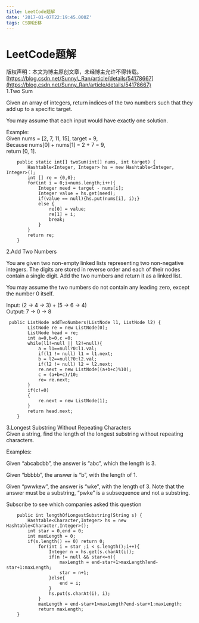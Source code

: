 ```yaml
---
title: LeetCode题解
date: '2017-01-07T22:19:45.000Z'
tags: CSDN迁移
---
```


# LeetCode题解

版权声明：本文为博主原创文章，未经博主允许不得转载。 [https://blog.csdn.net/Sunny\_Ran/article/details/54178667](https://blog.csdn.net/Sunny_Ran/article/details/54178667)  
1.Two Sum

Given an array of integers, return indices of the two numbers such that they add up to a specific target.

You may assume that each input would have exactly one solution.

Example:  
Given nums = \[2, 7, 11, 15\], target = 9,  
Because nums\[0\] + nums\[1\] = 2 + 7 = 9,  
return \[0, 1\].

```text
    public static int[] twoSum(int[] nums, int target) {
        Hashtable<Integer, Integer> hs = new Hashtable<Integer, Integer>();
        int [] re = {0,0};
        for(int i = 0;i<nums.length;i++){
            Integer need = target - nums[i];
            Integer value = hs.get(need);
            if(value == null){hs.put(nums[i], i);}
            else {
                re[0] = value;
                re[1] = i;
                break;
            }
        }
        return re;
    }
```

2.Add Two Numbers

You are given two non-empty linked lists representing two non-negative integers. The digits are stored in reverse order and each of their nodes contain a single digit. Add the two numbers and return it as a linked list.

You may assume the two numbers do not contain any leading zero, except the number 0 itself.

Input: \(2 -&gt; 4 -&gt; 3\) + \(5 -&gt; 6 -&gt; 4\)  
Output: 7 -&gt; 0 -&gt; 8

```text
 public ListNode addTwoNumbers(ListNode l1, ListNode l2) {
        ListNode re = new ListNode(0);
        ListNode head = re;
        int a=0,b=0,c =0;
        while(l1!=null || l2!=null){
            a = l1==null?0:l1.val;
            if(l1 != null) l1 = l1.next;
            b = l2==null?0:l2.val;
            if(l2 != null) l2 = l2.next;
            re.next = new ListNode((a+b+c)%10);
            c = (a+b+c)/10;
            re= re.next;
        }
        if(c!=0)
        {
            re.next = new ListNode(1); 
        }
        return head.next;
    }
```

3.Longest Substring Without Repeating Characters  
Given a string, find the length of the longest substring without repeating characters.

Examples:

Given “abcabcbb”, the answer is “abc”, which the length is 3.

Given “bbbbb”, the answer is “b”, with the length of 1.

Given “pwwkew”, the answer is “wke”, with the length of 3. Note that the answer must be a substring, “pwke” is a subsequence and not a substring.

Subscribe to see which companies asked this question

```text
    public int lengthOfLongestSubstring(String s) {
        Hashtable<Character,Integer> hs = new Hashtable<Character,Integer>();
        int star = 0,end = 0;
        int maxLength = 0;
        if(s.length() == 0) return 0;
            for(int i = star ;i < s.length();i++){              
                Integer n = hs.get(s.charAt(i));
                if(n != null && star<=n){
                    maxLength = end-star+1>maxLength?end-star+1:maxLength;
                    star = n+1;
                }else{
                    end = i;
                }
                hs.put(s.charAt(i), i); 
            }
            maxLength = end-star+1>maxLength?end-star+1:maxLength;
            return maxLength;
    }
```

